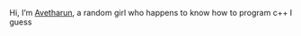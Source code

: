 Hi, I’m [Avetharun](https://github.com/avetharun), a random girl who happens to know how to program c++ I guess
